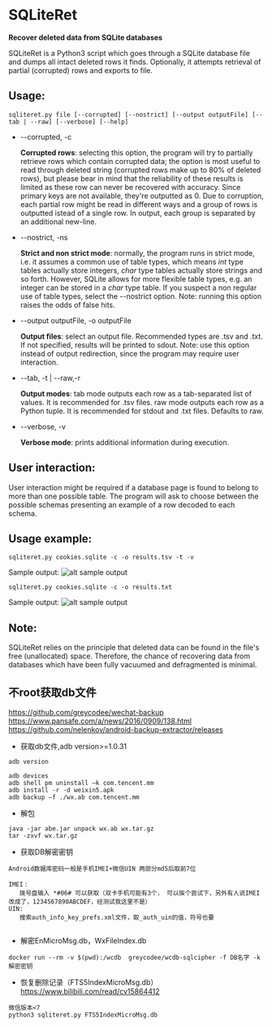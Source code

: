 SQLiteRet
=========
**Recover deleted data from SQLite databases**

  SQLiteRet is a Python3 script which goes through a SQLite database file and dumps all intact deleted rows it finds. Optionally, it attempts retrieval of partial (corrupted) rows and exports to file.

Usage:
---------
`sqliteret.py file [--corrupted] [--nostrict] [--output outputFile] [--tab | --raw] [--verbose] [--help]`

* --corrupted, -c 

  **Corrupted rows**: selecting this option, the program will try to partially retrieve rows which contain corrupted data; the option is most useful to read through deleted string (corrupted rows make up to 80% of deleted rows), but please bear in mind that the reliability of these results is limited as these row can never be recovered with accuracy. Since primary keys are not available, they're outputted as 0.
  Due to corruption, each partial row might be read in different ways and a group of rows is outputted istead of a single row. 
  In output, each group is separated by an additional new-line.
  

* --nostrict, -ns

  **Strict and non strict mode**: normally, the program runs in strict mode, i.e. it assumes a common use of table types, which means *int* type tables actually store integers, *char* type tables actually store strings and so forth. However, SQLite allows for more flexible table types, e.g. an integer can be stored in a *char* type table. If you suspect a non regular use of table types, select the --nostrict option. 
Note: running this option raises the odds of false hits.


* --output outputFile, -o outputFile

  **Output files**: select an output file. Recommended types are .tsv and .txt.
If not specified, results will be printed to sdout.
Note: use this option instead of output redirection, since the program may require user interaction.


* --tab, -t | --raw,-r

  **Output modes**: tab mode outputs each row as a tab-separated list of values. It is recommended for .tsv files.
raw mode outputs each row as a Python tuple. It is recommended for stdout and .txt files.
Defaults to raw.


* --verbose, -v

  **Verbose mode**: prints additional information during execution.

User interaction:
-----------------
User interaction might be required if a database page is found to belong to more than one possible table. 
The program will ask to choose between the possible schemas presenting an example of a row decoded to each schema.


Usage example:
-------------
`sqliteret.py cookies.sqlite -c -o results.tsv -t -v`

  Sample output:
![alt sample output](http://s3.postimg.org/3s8leoflv/two.png "Sample output")

`sqliteret.py cookies.sqlite -c -o results.txt`

  Sample output:
![alt sample output](http://s8.postimg.org/pocz34c4l/one.png "Sample output")


Note:
----- 
SQLiteRet relies on the principle that deleted data can be found in the file's free (unallocated) space. Therefore, the chance of recovering data from databases which have been fully vacuumed and defragmented is minimal.


不root获取db文件
--------------
https://github.com/greycodee/wechat-backup  
https://www.pansafe.com/a/news/2016/0909/138.html  
https://github.com/nelenkov/android-backup-extractor/releases  

* 获取db文件,adb version>=1.0.31
```
adb version

adb devices
adb shell pm uninstall –k com.tencent.mm
adb install -r -d weixin5.apk
adb backup –f ./wx.ab com.tencent.mm
```
* 解包
```
java -jar abe.jar unpack wx.ab wx.tar.gz
tar -zxvf wx.tar.gz
```
* 获取DB解密密钥
 ```
 Android数据库密码一般是手机IMEI+微信UIN 两部分md5后取前7位
 
IMEI： 
    拨号盘输入 *#06# 可以获取（双卡手机可能有3个， 可以挨个尝试下，另外有人说IMEI改成了，1234567890ABCDEF，经测试我这里不是）
UIN:
    搜索auth_info_key_prefs.xml文件，取_auth_uin的值，符号也要
    
 ```
 
* 解密EnMicroMsg.db，WxFileIndex.db
```
docker run --rm -v $(pwd):/wcdb  greycodee/wcdb-sqlcipher -f DB名字 -k 解密密钥
```
* 恢复删除记录（FTS5IndexMicroMsg.db）
 https://www.bilibili.com/read/cv15864412  
 ```
 微信版本<7
 python3 sqliteret.py FTS5IndexMicroMsg.db
 ```

  
